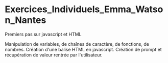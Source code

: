 # Exercices_Individuels_Emma_Watson_Nantes

Premiers pas sur javascript et HTML

Manipulation de variables, de chaînes de caractère, de fonctions, de nombres.
Création d'une balise HTML en javascript.
Création de prompt et récupération de valeur rentrée par l'utilisateur.